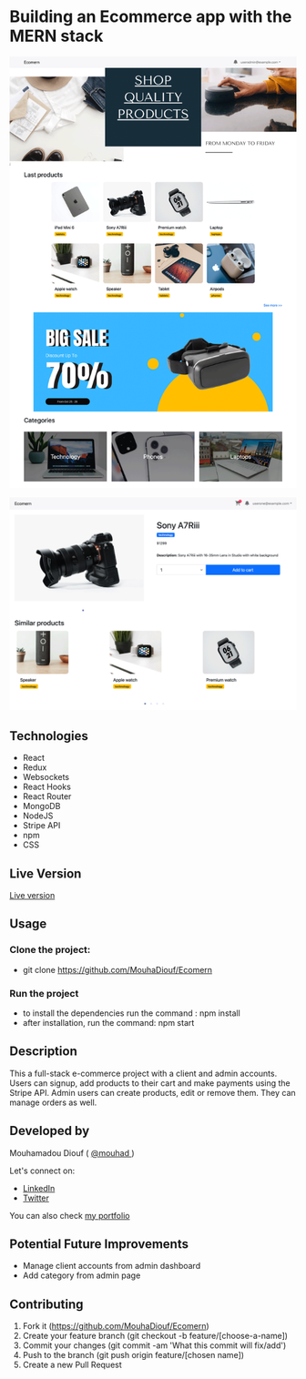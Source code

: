 # Building an Ecommerce app with the MERN stack

![screenshot](./src/pictures/home-page-screenshot.png)

![screenshot](./src/pictures/product-page.png)

## Technologies

-   React
-   Redux
-   Websockets
-   React Hooks
-   React Router
-   MongoDB
-   NodeJS
-   Stripe API
-   npm
-   CSS

## Live Version

<a href="https://ecomern.netlify.app/" target="_blank" > Live version </a>

## Usage

### Clone the project:

-   git clone https://github.com/MouhaDiouf/Ecomern

### Run the project

-   to install the dependencies run the command : npm install
-   after installation, run the command: npm start

## Description

This a full-stack e-commerce project with a client and admin accounts. Users can signup, add products to their cart and make payments using the Stripe API. Admin users can create products, edit or remove them. They can manage orders as well.

## Developed by

Mouhamadou Diouf ( <a href="https://github.com/MouhaDiouf"> @mouhad </a>)

Let's connect on:

-   <a href="https://www.linkedin.com/in/mouha-diouf/" target="_blank" > LinkedIn </a>
-   <a href="https://twitter.com/mouhamadiouf" target="_blank"> Twitter</a>

You can also check <a href="https://mouhadiouf.com/" target="_blank"> my portfolio </a>

## Potential Future Improvements

-   Manage client accounts from admin dashboard
-   Add category from admin page

## Contributing

1. Fork it (https://github.com/MouhaDiouf/Ecomern)
2. Create your feature branch (git checkout -b feature/[choose-a-name])
3. Commit your changes (git commit -am 'What this commit will fix/add')
4. Push to the branch (git push origin feature/[chosen name])
5. Create a new Pull Request
